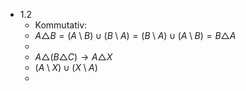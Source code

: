 - 1.2
	- Kommutativ:
	- $A\triangle B=(A\setminus B)\cup(B\setminus A)=(B\setminus A)\cup(A\setminus B)=B\triangle A$
	-
	- $A\triangle(B\triangle C)\rightarrow A\triangle X$
	- $(A\setminus X)\cup(X\setminus A)$
	-
